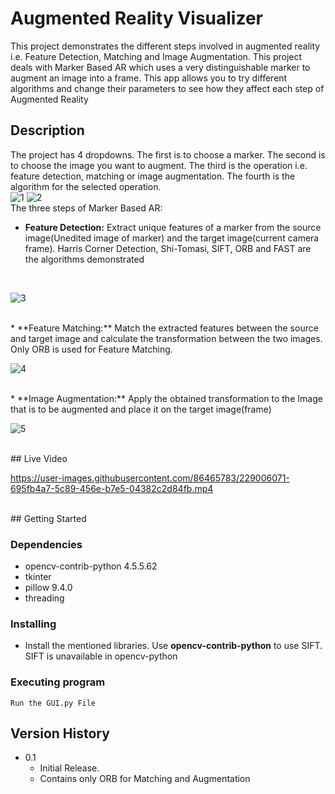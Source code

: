 # Augmented Reality Visualizer

This project demonstrates the different steps involved in augmented reality i.e. Feature Detection, Matching and Image Augmentation. This project deals with Marker Based AR which uses a very distinguishable marker to augment an image into a frame. This app allows you to try different algorithms and change their parameters to see how they affect each step of Augmented Reality

## Description

The project has 4 dropdowns. The first is to choose a marker. The second is to choose the image you want to augment. The third is the operation i.e. feature detection, matching or image augmentation. The fourth is the algorithm for the selected operation.
<br/>
![1](https://user-images.githubusercontent.com/86465783/229004425-c8ecf699-a768-4e0a-bf25-553902e6cc6b.jpg)
![2](https://user-images.githubusercontent.com/86465783/229004452-24fb2863-86fc-4e67-8b87-200ace038990.jpg)
<br/>
The three steps of Marker Based AR:
<br/>
* **Feature Detection:** Extract unique features of a marker from the source image(Unedited image of marker) and the target image(current camera frame). Harris Corner Detection, Shi-Tomasi, SIFT, ORB and FAST are the algorithms demonstrated
<br/>

![3](https://user-images.githubusercontent.com/86465783/229004460-7ad97047-1b36-4a44-8723-f594a455edc4.png)

<br/>
* **Feature Matching:** Match the extracted features between the source and target image and calculate the transformation between the two images. Only ORB is used for Feature Matching.
<br/>

![4](https://user-images.githubusercontent.com/86465783/229004473-ebe8d38f-0f65-4e45-ac70-eff8fe9ad932.png)

<br/>
* **Image Augmentation:** Apply the obtained transformation to the Image that is to be augmented and place it on the target image(frame)
<br/>

![5](https://user-images.githubusercontent.com/86465783/229004482-b99cd617-a850-4126-9ad4-ef29e9526602.png)

<br/>
## Live Video
<br/>

https://user-images.githubusercontent.com/86465783/229006071-695fb4a7-5c89-456e-b7e5-04382c2d84fb.mp4

<br/>
## Getting Started

### Dependencies

* opencv-contrib-python 4.5.5.62
* tkinter
* pillow 9.4.0
* threading

### Installing

* Install the mentioned libraries. Use **opencv-contrib-python** to use SIFT. SIFT is unavailable in opencv-python 

### Executing program

```
Run the GUI.py File
```

## Version History

* 0.1
    * Initial Release. 
    * Contains only ORB for Matching and Augmentation
